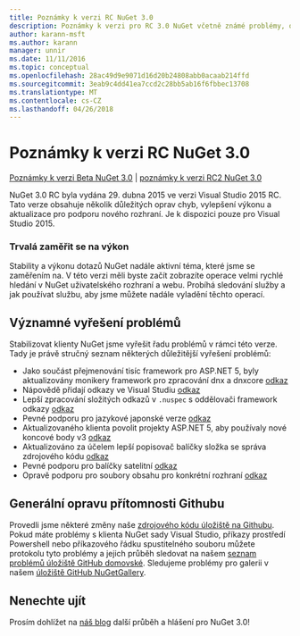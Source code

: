 ```yaml
---
title: Poznámky k verzi RC NuGet 3.0
description: Poznámky k verzi pro RC 3.0 NuGet včetně známé problémy, opravy chyb, přidaných funkcí a chcete.
author: karann-msft
ms.author: karann
manager: unnir
ms.date: 11/11/2016
ms.topic: conceptual
ms.openlocfilehash: 28ac49d9e9071d16d20b24808abb0acaab214ffd
ms.sourcegitcommit: 3eab9c4dd41ea7ccd2c28bb5ab16f6fbbec13708
ms.translationtype: MT
ms.contentlocale: cs-CZ
ms.lasthandoff: 04/26/2018
---
```

# <a name="nuget-30-rc-release-notes"></a>Poznámky k verzi RC NuGet 3.0

[Poznámky k verzi Beta NuGet 3.0](../release-notes/nuget-3.0-beta.md) | [poznámky k verzi RC2 NuGet 3.0](../release-notes/nuget-3.0-RC2.md)

NuGet 3.0 RC byla vydána 29. dubna 2015 ve verzi Visual Studio 2015 RC. Tato verze obsahuje několik důležitých oprav chyb, vylepšení výkonu a aktualizace pro podporu nového rozhraní.  Je k dispozici pouze pro Visual Studio 2015.

### <a name="continued-focus-on-performance"></a>Trvalá zaměřit se na výkon

Stability a výkonu dotazů NuGet nadále aktivní téma, které jsme se zaměřením na.  V této verzi měli byste začít zobrazíte operace velmi rychlé hledání v NuGet uživatelského rozhraní a webu.  Probíhá sledování služby a jak používat službu, aby jsme můžete nadále vyladění těchto operací.

## <a name="significant-issues-resolved"></a>Významné vyřešení problémů

Stabilizovat klienty NuGet jsme vyřešit řadu problémů v rámci této verze.  Tady je právě stručný seznam některých důležitější vyřešení problémů:

* Jako součást přejmenování tisíc framework pro ASP.NET 5, byly aktualizovány monikery framework pro zpracování dnx a dnxcore [odkaz](https://github.com/NuGet/Home/issues/215)
* Nápovědě přidají odkazy ve Visual Studiu [odkaz](https://github.com/NuGet/Home/issues/232)
* Lepší zpracování složitých odkazů v `.nuspec` s oddělovači framework odkazy [odkaz](https://github.com/NuGet/Home/issues/276)
* Pevné podporu pro jazykové japonské verze [odkaz](https://github.com/NuGet/Home/issues/253)
* Aktualizovaného klienta povolit projekty ASP.NET 5, aby používaly nové koncové body v3 [odkaz](https://github.com/NuGet/Home/issues/219)
* Aktualizováno za účelem lepší popisovač balíčky složka se správa zdrojového kódu [odkaz](https://github.com/NuGet/Home/issues/56)
* Pevné podporu pro balíčky satelitní [odkaz](https://github.com/NuGet/Home/issues/17)
* Opravě podporu pro soubory obsahu pro konkrétní rozhraní [odkaz](https://github.com/NuGet/Home/issues/18)

## <a name="github-presence-overhaul"></a>Generální opravu přítomnosti Githubu

Provedli jsme některé změny naše [zdrojového kódu úložiště na Githubu](http://github.com/nuget/home).  Pokud máte problémy s klienta NuGet sady Visual Studio, příkazy prostředí Powershell nebo příkazového řádku spustitelného souboru můžete protokolu tyto problémy a jejich průběh sledovat na našem [seznam problémů úložiště GitHub domovské](http://github.com/nuget/home/issues).  Sledujeme problémy pro galerii v našem [úložiště GitHub NuGetGallery](http://github.com/nuget/NuGetGallery/issues).


## <a name="stay-tuned"></a>Nenechte ujít

Prosím dohlížet na [náš blog](http://blog.nuget.org) další průběh a hlášení pro NuGet 3.0!
